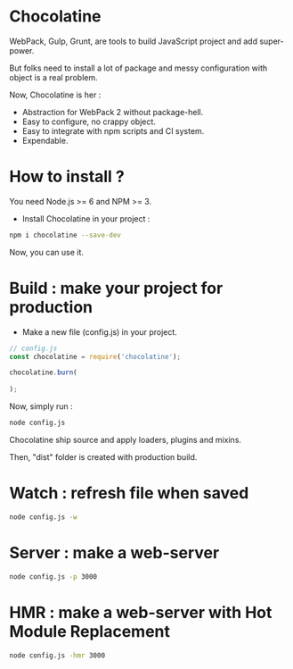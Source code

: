 # Chocolatine

WebPack, Gulp, Grunt, are tools to build JavaScript project and add super-power.

But folks need to install a lot of package and messy configuration with object is a real problem.

Now, Chocolatine is her :

- Abstraction for WebPack 2 without package-hell.
- Easy to configure, no crappy object.
- Easy to integrate with npm scripts and CI system.
- Expendable.

# How to install ?

You need Node.js >= 6 and NPM >= 3.

- Install Chocolatine in your project :

```sh
npm i chocolatine --save-dev
```

Now, you can use it.

# Build : make your project for production

- Make a new file (config.js) in your project.

```js
// config.js
const chocolatine = require('chocolatine');

chocolatine.burn(
  
);
```

Now, simply run :

```sh
node config.js
```

Chocolatine ship source and apply loaders, plugins and mixins.

Then, "dist" folder is created with production build.

# Watch : refresh file when saved

```sh
node config.js -w
```

# Server : make a web-server

```sh
node config.js -p 3000
```

# HMR : make a web-server with Hot Module Replacement

```sh
node config.js -hmr 3000
```
